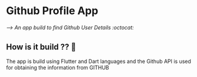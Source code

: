 # Github Profile App 
###### --> An app build to find Github User Details :octocat:

## How is it build ?? 📱
The app is build using Flutter and Dart languages and the Github API is used for obtaining the information from GITHUB 

## 
